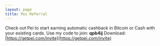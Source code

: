 ```yaml
---
layout: page
title: Pei Referral
---
```

Check out Pei to start earning automatic cashback in Bitcoin or Cash with your existing cards.
Use my code to join: **qpb4ij**
Download: [https://getpei.com/invite](https://getpei.com/invite)
